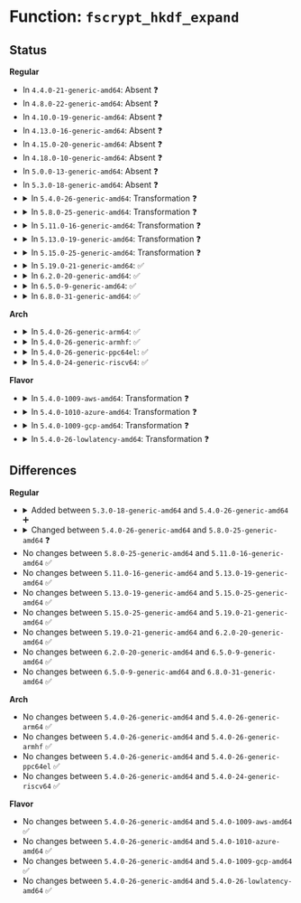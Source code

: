 # Function: <code>fscrypt_hkdf_expand</code>

## Status
<b>Regular</b>
<ul>
<li>
In <code>4.4.0-21-generic-amd64</code>: Absent ❓
</li>
<li>
In <code>4.8.0-22-generic-amd64</code>: Absent ❓
</li>
<li>
In <code>4.10.0-19-generic-amd64</code>: Absent ❓
</li>
<li>
In <code>4.13.0-16-generic-amd64</code>: Absent ❓
</li>
<li>
In <code>4.15.0-20-generic-amd64</code>: Absent ❓
</li>
<li>
In <code>4.18.0-10-generic-amd64</code>: Absent ❓
</li>
<li>
In <code>5.0.0-13-generic-amd64</code>: Absent ❓
</li>
<li>
In <code>5.3.0-18-generic-amd64</code>: Absent ❓
</li>
<li>
<details>
<summary>In <code>5.4.0-26-generic-amd64</code>: Transformation ❓</summary>

```c
int fscrypt_hkdf_expand(struct fscrypt_hkdf * hkdf, u8 context, const u8 * info, unsigned int infolen, u8 * okm, unsigned int okmlen)
```

```json
{
  "name": "fscrypt_hkdf_expand",
  "collision_type": "Unique Global",
  "inline_type": "No",
  "funcs": [
    {
      "addr": 0,
      "name": "fscrypt_hkdf_expand",
      "external": true,
      "loc": "fs/crypto/hkdf.c:115",
      "file": "fs/crypto/hkdf.c",
      "inline": "seen, unknown",
      "caller_inline": [],
      "caller_func": [
        "fs/crypto/keyring.c:fscrypt_ioctl_add_key",
        "fs/crypto/keysetup.c:fscrypt_setup_v2_file_key",
        "fs/crypto/keysetup.c:setup_per_mode_key"
      ]
    }
  ],
  "symbols": [
    {
      "addr": 18446744071582301043,
      "name": "fscrypt_hkdf_expand.cold",
      "section": ".text",
      "bind": "STB_LOCAL",
      "size": 12
    },
    {
      "addr": 18446744071582300208,
      "name": "fscrypt_hkdf_expand",
      "section": ".text",
      "bind": "STB_GLOBAL",
      "size": 754
    }
  ]
}
```
</details>
</li>
<li>
<details>
<summary>In <code>5.8.0-25-generic-amd64</code>: Transformation ❓</summary>

```c
int fscrypt_hkdf_expand(const struct fscrypt_hkdf * hkdf, u8 context, const u8 * info, unsigned int infolen, u8 * okm, unsigned int okmlen)
```

```json
{
  "name": "fscrypt_hkdf_expand",
  "collision_type": "Unique Global",
  "inline_type": "No",
  "funcs": [
    {
      "addr": 0,
      "name": "fscrypt_hkdf_expand",
      "external": true,
      "loc": "fs/crypto/hkdf.c:111",
      "file": "fs/crypto/hkdf.c",
      "inline": "seen, unknown",
      "caller_inline": [],
      "caller_func": [
        "fs/crypto/keyring.c:add_master_key",
        "fs/crypto/keysetup.c:fscrypt_setup_v2_file_key",
        "fs/crypto/keysetup.c:fscrypt_setup_v2_file_key",
        "fs/crypto/keysetup.c:fscrypt_setup_iv_ino_lblk_32_key",
        "fs/crypto/keysetup.c:setup_per_mode_enc_key"
      ]
    }
  ],
  "symbols": [
    {
      "addr": 18446744071582586039,
      "name": "fscrypt_hkdf_expand.cold",
      "section": ".text",
      "bind": "STB_LOCAL",
      "size": 12
    },
    {
      "addr": 18446744071582585216,
      "name": "fscrypt_hkdf_expand",
      "section": ".text",
      "bind": "STB_GLOBAL",
      "size": 759
    }
  ]
}
```
</details>
</li>
<li>
<details>
<summary>In <code>5.11.0-16-generic-amd64</code>: Transformation ❓</summary>

```c
int fscrypt_hkdf_expand(const struct fscrypt_hkdf * hkdf, u8 context, const u8 * info, unsigned int infolen, u8 * okm, unsigned int okmlen)
```

```json
{
  "name": "fscrypt_hkdf_expand",
  "collision_type": "Unique Global",
  "inline_type": "No",
  "funcs": [
    {
      "addr": 0,
      "name": "fscrypt_hkdf_expand",
      "external": true,
      "loc": "fs/crypto/hkdf.c:111",
      "file": "fs/crypto/hkdf.c",
      "inline": "seen, unknown",
      "caller_inline": [],
      "caller_func": [
        "fs/crypto/keyring.c:add_master_key",
        "fs/crypto/keysetup.c:fscrypt_setup_v2_file_key",
        "fs/crypto/keysetup.c:fscrypt_setup_v2_file_key",
        "fs/crypto/keysetup.c:fscrypt_setup_iv_ino_lblk_32_key",
        "fs/crypto/keysetup.c:setup_per_mode_enc_key"
      ]
    }
  ],
  "symbols": [
    {
      "addr": 18446744071591341574,
      "name": "fscrypt_hkdf_expand.cold",
      "section": ".text",
      "bind": "STB_LOCAL",
      "size": 12
    },
    {
      "addr": 18446744071582655968,
      "name": "fscrypt_hkdf_expand",
      "section": ".text",
      "bind": "STB_GLOBAL",
      "size": 759
    }
  ]
}
```
</details>
</li>
<li>
<details>
<summary>In <code>5.13.0-19-generic-amd64</code>: Transformation ❓</summary>

```c
int fscrypt_hkdf_expand(const struct fscrypt_hkdf * hkdf, u8 context, const u8 * info, unsigned int infolen, u8 * okm, unsigned int okmlen)
```

```json
{
  "name": "fscrypt_hkdf_expand",
  "collision_type": "Unique Global",
  "inline_type": "No",
  "funcs": [
    {
      "addr": 0,
      "name": "fscrypt_hkdf_expand",
      "external": true,
      "loc": "fs/crypto/hkdf.c:111",
      "file": "fs/crypto/hkdf.c",
      "inline": "seen, unknown",
      "caller_inline": [],
      "caller_func": [
        "fs/crypto/keyring.c:add_master_key",
        "fs/crypto/keysetup.c:fscrypt_setup_v2_file_key",
        "fs/crypto/keysetup.c:fscrypt_setup_v2_file_key",
        "fs/crypto/keysetup.c:fscrypt_setup_v2_file_key",
        "fs/crypto/keysetup.c:setup_per_mode_enc_key"
      ]
    }
  ],
  "symbols": [
    {
      "addr": 18446744071591284307,
      "name": "fscrypt_hkdf_expand.cold",
      "section": ".text",
      "bind": "STB_LOCAL",
      "size": 12
    },
    {
      "addr": 18446744071582685024,
      "name": "fscrypt_hkdf_expand",
      "section": ".text",
      "bind": "STB_GLOBAL",
      "size": 769
    }
  ]
}
```
</details>
</li>
<li>
<details>
<summary>In <code>5.15.0-25-generic-amd64</code>: Transformation ❓</summary>

```c
int fscrypt_hkdf_expand(const struct fscrypt_hkdf * hkdf, u8 context, const u8 * info, unsigned int infolen, u8 * okm, unsigned int okmlen)
```

```json
{
  "name": "fscrypt_hkdf_expand",
  "collision_type": "Unique Global",
  "inline_type": "No",
  "funcs": [
    {
      "addr": 0,
      "name": "fscrypt_hkdf_expand",
      "external": true,
      "loc": "fs/crypto/hkdf.c:116",
      "file": "fs/crypto/hkdf.c",
      "inline": "seen, unknown",
      "caller_inline": [],
      "caller_func": [
        "fs/crypto/keyring.c:add_master_key",
        "fs/crypto/keysetup.c:fscrypt_setup_v2_file_key",
        "fs/crypto/keysetup.c:fscrypt_setup_v2_file_key",
        "fs/crypto/keysetup.c:fscrypt_setup_v2_file_key",
        "fs/crypto/keysetup.c:setup_per_mode_enc_key"
      ]
    }
  ],
  "symbols": [
    {
      "addr": 18446744071592240142,
      "name": "fscrypt_hkdf_expand.cold",
      "section": ".text",
      "bind": "STB_LOCAL",
      "size": 12
    },
    {
      "addr": 18446744071583010720,
      "name": "fscrypt_hkdf_expand",
      "section": ".text",
      "bind": "STB_GLOBAL",
      "size": 769
    }
  ]
}
```
</details>
</li>
<li>
<details>
<summary>In <code>5.19.0-21-generic-amd64</code>: ✅</summary>

```c
int fscrypt_hkdf_expand(const struct fscrypt_hkdf * hkdf, u8 context, const u8 * info, unsigned int infolen, u8 * okm, unsigned int okmlen)
```

```json
{
  "name": "fscrypt_hkdf_expand",
  "collision_type": "Unique Global",
  "inline_type": "No",
  "funcs": [
    {
      "addr": 18446744071583481184,
      "name": "fscrypt_hkdf_expand",
      "external": true,
      "loc": "fs/crypto/hkdf.c:116",
      "file": "fs/crypto/hkdf.c",
      "inline": "seen, unknown",
      "caller_inline": [],
      "caller_func": [
        "fs/crypto/keyring.c:fscrypt_get_test_dummy_key_identifier",
        "fs/crypto/keyring.c:add_master_key",
        "fs/crypto/keysetup.c:fscrypt_setup_v2_file_key",
        "fs/crypto/keysetup.c:fscrypt_setup_v2_file_key",
        "fs/crypto/keysetup.c:fscrypt_setup_v2_file_key",
        "fs/crypto/keysetup.c:setup_per_mode_enc_key"
      ]
    }
  ],
  "symbols": [
    {
      "addr": 18446744071583481184,
      "name": "fscrypt_hkdf_expand",
      "section": ".text",
      "bind": "STB_GLOBAL",
      "size": 875
    }
  ]
}
```
</details>
</li>
<li>
<details>
<summary>In <code>6.2.0-20-generic-amd64</code>: ✅</summary>

```c
int fscrypt_hkdf_expand(const struct fscrypt_hkdf * hkdf, u8 context, const u8 * info, unsigned int infolen, u8 * okm, unsigned int okmlen)
```

```json
{
  "name": "fscrypt_hkdf_expand",
  "collision_type": "Unique Global",
  "inline_type": "No",
  "funcs": [
    {
      "addr": 18446744071584075920,
      "name": "fscrypt_hkdf_expand",
      "external": true,
      "loc": "fs/crypto/hkdf.c:116",
      "file": "fs/crypto/hkdf.c",
      "inline": "seen, unknown",
      "caller_inline": [],
      "caller_func": [
        "fs/crypto/keyring.c:fscrypt_get_test_dummy_key_identifier",
        "fs/crypto/keyring.c:add_master_key",
        "fs/crypto/keysetup.c:fscrypt_setup_v2_file_key",
        "fs/crypto/keysetup.c:fscrypt_setup_v2_file_key",
        "fs/crypto/keysetup.c:fscrypt_setup_v2_file_key",
        "fs/crypto/keysetup.c:setup_per_mode_enc_key"
      ]
    }
  ],
  "symbols": [
    {
      "addr": 18446744071584075920,
      "name": "fscrypt_hkdf_expand",
      "section": ".text",
      "bind": "STB_GLOBAL",
      "size": 875
    }
  ]
}
```
</details>
</li>
<li>
<details>
<summary>In <code>6.5.0-9-generic-amd64</code>: ✅</summary>

```c
int fscrypt_hkdf_expand(const struct fscrypt_hkdf * hkdf, u8 context, const u8 * info, unsigned int infolen, u8 * okm, unsigned int okmlen)
```

```json
{
  "name": "fscrypt_hkdf_expand",
  "collision_type": "Unique Global",
  "inline_type": "No",
  "funcs": [
    {
      "addr": 18446744071584302576,
      "name": "fscrypt_hkdf_expand",
      "external": true,
      "loc": "fs/crypto/hkdf.c:116",
      "file": "fs/crypto/hkdf.c",
      "inline": "seen, unknown",
      "caller_inline": [],
      "caller_func": [
        "fs/crypto/keyring.c:fscrypt_get_test_dummy_key_identifier",
        "fs/crypto/keyring.c:add_master_key",
        "fs/crypto/keysetup.c:fscrypt_setup_v2_file_key",
        "fs/crypto/keysetup.c:fscrypt_setup_v2_file_key",
        "fs/crypto/keysetup.c:fscrypt_setup_v2_file_key",
        "fs/crypto/keysetup.c:setup_per_mode_enc_key"
      ]
    }
  ],
  "symbols": [
    {
      "addr": 18446744071584302576,
      "name": "fscrypt_hkdf_expand",
      "section": ".text",
      "bind": "STB_GLOBAL",
      "size": 878
    }
  ]
}
```
</details>
</li>
<li>
<details>
<summary>In <code>6.8.0-31-generic-amd64</code>: ✅</summary>

```c
int fscrypt_hkdf_expand(const struct fscrypt_hkdf * hkdf, u8 context, const u8 * info, unsigned int infolen, u8 * okm, unsigned int okmlen)
```

```json
{
  "name": "fscrypt_hkdf_expand",
  "collision_type": "Unique Global",
  "inline_type": "No",
  "funcs": [
    {
      "addr": 18446744071584519600,
      "name": "fscrypt_hkdf_expand",
      "external": true,
      "loc": "fs/crypto/hkdf.c:116",
      "file": "fs/crypto/hkdf.c",
      "inline": "seen, unknown",
      "caller_inline": [],
      "caller_func": [
        "fs/crypto/keyring.c:fscrypt_get_test_dummy_key_identifier",
        "fs/crypto/keyring.c:add_master_key",
        "fs/crypto/keysetup.c:fscrypt_setup_v2_file_key",
        "fs/crypto/keysetup.c:fscrypt_setup_v2_file_key",
        "fs/crypto/keysetup.c:fscrypt_setup_v2_file_key",
        "fs/crypto/keysetup.c:setup_per_mode_enc_key"
      ]
    }
  ],
  "symbols": [
    {
      "addr": 18446744071584519600,
      "name": "fscrypt_hkdf_expand",
      "section": ".text",
      "bind": "STB_GLOBAL",
      "size": 878
    }
  ]
}
```
</details>
</li>
</ul>
<b>Arch</b>
<ul>
<li>
<details>
<summary>In <code>5.4.0-26-generic-arm64</code>: ✅</summary>

```c
int fscrypt_hkdf_expand(struct fscrypt_hkdf * hkdf, u8 context, const u8 * info, unsigned int infolen, u8 * okm, unsigned int okmlen)
```

```json
{
  "name": "fscrypt_hkdf_expand",
  "collision_type": "Unique Global",
  "inline_type": "No",
  "funcs": [
    {
      "addr": 18446603336493875912,
      "name": "fscrypt_hkdf_expand",
      "external": true,
      "loc": "fs/crypto/hkdf.c:115",
      "file": "fs/crypto/hkdf.c",
      "inline": "seen, unknown",
      "caller_inline": [],
      "caller_func": [
        "fs/crypto/keyring.c:fscrypt_ioctl_add_key",
        "fs/crypto/keysetup.c:fscrypt_setup_v2_file_key",
        "fs/crypto/keysetup.c:setup_per_mode_key"
      ]
    }
  ],
  "symbols": [
    {
      "addr": 18446603336493875912,
      "name": "fscrypt_hkdf_expand",
      "section": ".text",
      "bind": "STB_GLOBAL",
      "size": 584
    }
  ]
}
```
</details>
</li>
<li>
<details>
<summary>In <code>5.4.0-26-generic-armhf</code>: ✅</summary>

```c
int fscrypt_hkdf_expand(struct fscrypt_hkdf * hkdf, u8 context, const u8 * info, unsigned int infolen, u8 * okm, unsigned int okmlen)
```

```json
{
  "name": "fscrypt_hkdf_expand",
  "collision_type": "Unique Global",
  "inline_type": "No",
  "funcs": [
    {
      "addr": 3227358160,
      "name": "fscrypt_hkdf_expand",
      "external": true,
      "loc": "fs/crypto/hkdf.c:115",
      "file": "fs/crypto/hkdf.c",
      "inline": "seen, unknown",
      "caller_inline": [],
      "caller_func": [
        "fs/crypto/keyring.c:fscrypt_ioctl_add_key",
        "fs/crypto/keysetup.c:fscrypt_setup_v2_file_key",
        "fs/crypto/keysetup.c:setup_per_mode_key"
      ]
    }
  ],
  "symbols": [
    {
      "addr": 3227358160,
      "name": "fscrypt_hkdf_expand",
      "section": ".text",
      "bind": "STB_GLOBAL",
      "size": 616
    }
  ]
}
```
</details>
</li>
<li>
<details>
<summary>In <code>5.4.0-26-generic-ppc64el</code>: ✅</summary>

```c
int fscrypt_hkdf_expand(struct fscrypt_hkdf * hkdf, u8 context, const u8 * info, unsigned int infolen, u8 * okm, unsigned int okmlen)
```

```json
{
  "name": "fscrypt_hkdf_expand",
  "collision_type": "Unique Global",
  "inline_type": "No",
  "funcs": [
    {
      "addr": 13835058055287509568,
      "name": "fscrypt_hkdf_expand",
      "external": true,
      "loc": "fs/crypto/hkdf.c:115",
      "file": "fs/crypto/hkdf.c",
      "inline": "seen, unknown",
      "caller_inline": [],
      "caller_func": [
        "fs/crypto/keyring.c:fscrypt_ioctl_add_key",
        "fs/crypto/keysetup.c:fscrypt_setup_v2_file_key",
        "fs/crypto/keysetup.c:setup_per_mode_key"
      ]
    }
  ],
  "symbols": [
    {
      "addr": 13835058055287509568,
      "name": "fscrypt_hkdf_expand",
      "section": ".text",
      "bind": "STB_GLOBAL",
      "size": 808
    }
  ]
}
```
</details>
</li>
<li>
<details>
<summary>In <code>5.4.0-24-generic-riscv64</code>: ✅</summary>

```c
int fscrypt_hkdf_expand(struct fscrypt_hkdf * hkdf, u8 context, const u8 * info, unsigned int infolen, u8 * okm, unsigned int okmlen)
```

```json
{
  "name": "fscrypt_hkdf_expand",
  "collision_type": "Unique Global",
  "inline_type": "No",
  "funcs": [
    {
      "addr": 18446743936273439724,
      "name": "fscrypt_hkdf_expand",
      "external": true,
      "loc": "fs/crypto/hkdf.c:115",
      "file": "fs/crypto/hkdf.c",
      "inline": "seen, unknown",
      "caller_inline": [],
      "caller_func": [
        "fs/crypto/keyring.c:fscrypt_ioctl_add_key",
        "fs/crypto/keysetup.c:fscrypt_setup_v2_file_key",
        "fs/crypto/keysetup.c:setup_per_mode_key"
      ]
    }
  ],
  "symbols": [
    {
      "addr": 18446743936273439724,
      "name": "fscrypt_hkdf_expand",
      "section": ".text",
      "bind": "STB_GLOBAL",
      "size": 484
    }
  ]
}
```
</details>
</li>
</ul>
<b>Flavor</b>
<ul>
<li>
<details>
<summary>In <code>5.4.0-1009-aws-amd64</code>: Transformation ❓</summary>

```c
int fscrypt_hkdf_expand(struct fscrypt_hkdf * hkdf, u8 context, const u8 * info, unsigned int infolen, u8 * okm, unsigned int okmlen)
```

```json
{
  "name": "fscrypt_hkdf_expand",
  "collision_type": "Unique Global",
  "inline_type": "No",
  "funcs": [
    {
      "addr": 0,
      "name": "fscrypt_hkdf_expand",
      "external": true,
      "loc": "fs/crypto/hkdf.c:115",
      "file": "fs/crypto/hkdf.c",
      "inline": "seen, unknown",
      "caller_inline": [],
      "caller_func": [
        "fs/crypto/keyring.c:fscrypt_ioctl_add_key",
        "fs/crypto/keysetup.c:fscrypt_setup_v2_file_key",
        "fs/crypto/keysetup.c:setup_per_mode_key"
      ]
    }
  ],
  "symbols": [
    {
      "addr": 18446744071582269779,
      "name": "fscrypt_hkdf_expand.cold",
      "section": ".text",
      "bind": "STB_LOCAL",
      "size": 12
    },
    {
      "addr": 18446744071582268944,
      "name": "fscrypt_hkdf_expand",
      "section": ".text",
      "bind": "STB_GLOBAL",
      "size": 754
    }
  ]
}
```
</details>
</li>
<li>
<details>
<summary>In <code>5.4.0-1010-azure-amd64</code>: Transformation ❓</summary>

```c
int fscrypt_hkdf_expand(struct fscrypt_hkdf * hkdf, u8 context, const u8 * info, unsigned int infolen, u8 * okm, unsigned int okmlen)
```

```json
{
  "name": "fscrypt_hkdf_expand",
  "collision_type": "Unique Global",
  "inline_type": "No",
  "funcs": [
    {
      "addr": 0,
      "name": "fscrypt_hkdf_expand",
      "external": true,
      "loc": "fs/crypto/hkdf.c:115",
      "file": "fs/crypto/hkdf.c",
      "inline": "seen, unknown",
      "caller_inline": [],
      "caller_func": [
        "fs/crypto/keyring.c:fscrypt_ioctl_add_key",
        "fs/crypto/keysetup.c:fscrypt_setup_v2_file_key",
        "fs/crypto/keysetup.c:setup_per_mode_key"
      ]
    }
  ],
  "symbols": [
    {
      "addr": 18446744071582207539,
      "name": "fscrypt_hkdf_expand.cold",
      "section": ".text",
      "bind": "STB_LOCAL",
      "size": 12
    },
    {
      "addr": 18446744071582206704,
      "name": "fscrypt_hkdf_expand",
      "section": ".text",
      "bind": "STB_GLOBAL",
      "size": 754
    }
  ]
}
```
</details>
</li>
<li>
<details>
<summary>In <code>5.4.0-1009-gcp-amd64</code>: Transformation ❓</summary>

```c
int fscrypt_hkdf_expand(struct fscrypt_hkdf * hkdf, u8 context, const u8 * info, unsigned int infolen, u8 * okm, unsigned int okmlen)
```

```json
{
  "name": "fscrypt_hkdf_expand",
  "collision_type": "Unique Global",
  "inline_type": "No",
  "funcs": [
    {
      "addr": 0,
      "name": "fscrypt_hkdf_expand",
      "external": true,
      "loc": "fs/crypto/hkdf.c:115",
      "file": "fs/crypto/hkdf.c",
      "inline": "seen, unknown",
      "caller_inline": [],
      "caller_func": [
        "fs/crypto/keyring.c:fscrypt_ioctl_add_key",
        "fs/crypto/keysetup.c:fscrypt_setup_v2_file_key",
        "fs/crypto/keysetup.c:setup_per_mode_key"
      ]
    }
  ],
  "symbols": [
    {
      "addr": 18446744071582260259,
      "name": "fscrypt_hkdf_expand.cold",
      "section": ".text",
      "bind": "STB_LOCAL",
      "size": 12
    },
    {
      "addr": 18446744071582259424,
      "name": "fscrypt_hkdf_expand",
      "section": ".text",
      "bind": "STB_GLOBAL",
      "size": 754
    }
  ]
}
```
</details>
</li>
<li>
<details>
<summary>In <code>5.4.0-26-lowlatency-amd64</code>: Transformation ❓</summary>

```c
int fscrypt_hkdf_expand(struct fscrypt_hkdf * hkdf, u8 context, const u8 * info, unsigned int infolen, u8 * okm, unsigned int okmlen)
```

```json
{
  "name": "fscrypt_hkdf_expand",
  "collision_type": "Unique Global",
  "inline_type": "No",
  "funcs": [
    {
      "addr": 0,
      "name": "fscrypt_hkdf_expand",
      "external": true,
      "loc": "fs/crypto/hkdf.c:115",
      "file": "fs/crypto/hkdf.c",
      "inline": "seen, unknown",
      "caller_inline": [],
      "caller_func": [
        "fs/crypto/keyring.c:fscrypt_ioctl_add_key",
        "fs/crypto/keysetup.c:fscrypt_setup_v2_file_key",
        "fs/crypto/keysetup.c:setup_per_mode_key"
      ]
    }
  ],
  "symbols": [
    {
      "addr": 18446744071582338851,
      "name": "fscrypt_hkdf_expand.cold",
      "section": ".text",
      "bind": "STB_LOCAL",
      "size": 12
    },
    {
      "addr": 18446744071582338016,
      "name": "fscrypt_hkdf_expand",
      "section": ".text",
      "bind": "STB_GLOBAL",
      "size": 754
    }
  ]
}
```
</details>
</li>
</ul>

## Differences
<b>Regular</b>
<ul>
<li>
<details>
<summary>Added between <code>5.3.0-18-generic-amd64</code> and <code>5.4.0-26-generic-amd64</code> ➕</summary>

```c
int fscrypt_hkdf_expand(struct fscrypt_hkdf * hkdf, u8 context, const u8 * info, unsigned int infolen, u8 * okm, unsigned int okmlen)
```
</details>
</li>
<li>
<details>
<summary>Changed between <code>5.4.0-26-generic-amd64</code> and <code>5.8.0-25-generic-amd64</code> ❓</summary>
<ul>
<li>
<b>Param type changed. </b>
<code>struct fscrypt_hkdf * hkdf</code> ➡️ <code>const struct fscrypt_hkdf * hkdf</code>
</li>
</ul>
</details>
</li>
<li>
No changes between <code>5.8.0-25-generic-amd64</code> and <code>5.11.0-16-generic-amd64</code> ✅
</li>
<li>
No changes between <code>5.11.0-16-generic-amd64</code> and <code>5.13.0-19-generic-amd64</code> ✅
</li>
<li>
No changes between <code>5.13.0-19-generic-amd64</code> and <code>5.15.0-25-generic-amd64</code> ✅
</li>
<li>
No changes between <code>5.15.0-25-generic-amd64</code> and <code>5.19.0-21-generic-amd64</code> ✅
</li>
<li>
No changes between <code>5.19.0-21-generic-amd64</code> and <code>6.2.0-20-generic-amd64</code> ✅
</li>
<li>
No changes between <code>6.2.0-20-generic-amd64</code> and <code>6.5.0-9-generic-amd64</code> ✅
</li>
<li>
No changes between <code>6.5.0-9-generic-amd64</code> and <code>6.8.0-31-generic-amd64</code> ✅
</li>
</ul>
<b>Arch</b>
<ul>
<li>
No changes between <code>5.4.0-26-generic-amd64</code> and <code>5.4.0-26-generic-arm64</code> ✅
</li>
<li>
No changes between <code>5.4.0-26-generic-amd64</code> and <code>5.4.0-26-generic-armhf</code> ✅
</li>
<li>
No changes between <code>5.4.0-26-generic-amd64</code> and <code>5.4.0-26-generic-ppc64el</code> ✅
</li>
<li>
No changes between <code>5.4.0-26-generic-amd64</code> and <code>5.4.0-24-generic-riscv64</code> ✅
</li>
</ul>
<b>Flavor</b>
<ul>
<li>
No changes between <code>5.4.0-26-generic-amd64</code> and <code>5.4.0-1009-aws-amd64</code> ✅
</li>
<li>
No changes between <code>5.4.0-26-generic-amd64</code> and <code>5.4.0-1010-azure-amd64</code> ✅
</li>
<li>
No changes between <code>5.4.0-26-generic-amd64</code> and <code>5.4.0-1009-gcp-amd64</code> ✅
</li>
<li>
No changes between <code>5.4.0-26-generic-amd64</code> and <code>5.4.0-26-lowlatency-amd64</code> ✅
</li>
</ul>
